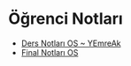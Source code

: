 # Öğrenci Notları

<!--Index-->

- [Ders Notları OS ~ YEmreAk](./%C3%96%C4%9Frenci%20Notlar%C4%B1/Ders%20Notlar%C4%B1%20OS%20~%20YEmreAk.pdf)
- [Final Notları OS](./%C3%96%C4%9Frenci%20Notlar%C4%B1/Final%20Notlar%C4%B1%20OS.pdf)

<!--Index-->
